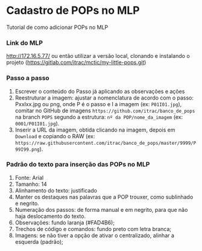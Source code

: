 Cadastro de POPs no MLP
==============

Tutorial de como adicionar POPs no MLP

### Link do MLP

http://172.16.5.77/
ou então utilizar a versão local, clonando e instalando o projeto (https://gitlab.com/itrac/mctic/my-little-pops.git)

### Passo a passo

1. Escrever o conteúdo do Passo já aplicando as observações e ações
2. Reestruturar a imagem: ajustar a nomenclatura de acordo com o passo: PxxIxx.jpg ou png, onde P é o passo e I a imagem (ex: `P01I01.jpg`), comitar no GitHub de imagens `https://github.com/itrac/banco_de_pops` na branch `POPS` segundo a estrutura: `nº da POP/nome_da_imagem` (ex: `0001/P01I01.jpg`).
3. Inserir a URL da imagem, obtida clicando na imagem, depois em `Download` e copiando o RAW (ex: `https://raw.githubusercontent.com/itrac/banco_de_pops/master/9999/P99I99.png`).

### Padrão do texto para inserção das POPs no MLP

1. Fonte: Arial
2. Tamanho: 14
3. Alinhamento do texto: justificado
4. Manter os destaques nas palavras que a POP trouxer, como sublinhado e negrito.
5. Numeração dos passos: de forma manual e em negrito, para que não haja deslocamento do texto.
6. Observações: fundo laranja (#FAD4B6);
7. Trechos de código e comandos: fundo preto com letra branca;
8. Imagens: se não tiver a opção de ativar o centralizado, alinhar a esquerda (padrão);
